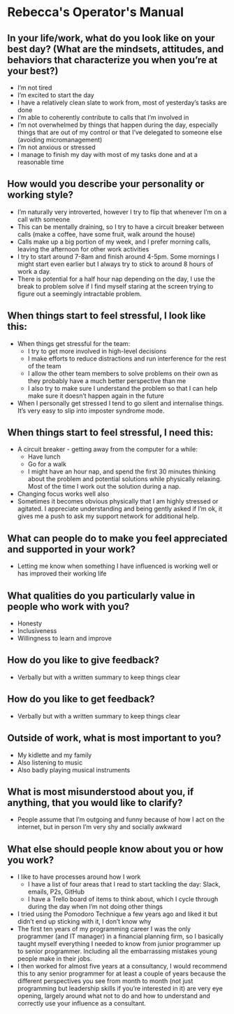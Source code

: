 # Rebecca's Operator's Manual


## In your life/work, what do you look like on your best day? (What are the mindsets, attitudes, and behaviors that characterize you when you’re at your best?)
- I’m not tired
- I’m excited to start the day
- I have a relatively clean slate to work from, most of yesterday’s tasks are done
- I’m able to coherently contribute to calls that I’m involved in
- I’m not overwhelmed by things that happen during the day, especially things that are out of my control or that I’ve delegated to someone else (avoiding micromanagement)
- I’m not anxious or stressed
- I manage to finish my day with most of my tasks done and at a reasonable time

## How would you describe your personality or working style?
- I’m naturally very introverted, however I try to flip that whenever I’m on a call with someone
- This can be mentally draining, so I try to have a circuit breaker between calls (make a coffee, have some fruit, walk around the house)
- Calls make up a big portion of my week, and I prefer morning calls, leaving the afternoon for other work activities
- I try to start around 7-8am and finish around 4-5pm. Some mornings I might start even earlier but I always try to stick to around 8 hours of work a day.
- There is potential for a half hour nap depending on the day, I use the break to problem solve if I find myself staring at the screen trying to figure out a seemingly intractable problem.

## When things start to feel stressful, I look like this:
- When things get stressful for the team:
  - I try to get more involved in high-level decisions
  - I make efforts to reduce distractions and run interference for the rest of the team
  - I allow the other team members to solve problems on their own as they probably have a much better perspective than me
  - I also try to make sure I understand the problem so that I can help make sure it doesn’t  happen again in the future
- When I personally get stressed I tend to go silent and internalise things. It’s very easy to slip into imposter syndrome mode.

## When things start to feel stressful, I need this:
- A circuit breaker - getting away from the computer for a while:
  - Have lunch
  - Go for a walk
  - I might have an hour nap, and spend the first 30 minutes thinking about the problem and potential solutions while physically relaxing. Most of the time I work out the solution during a nap.
- Changing focus works well also
- Sometimes it becomes obvious physically that I am highly stressed or agitated. I appreciate understanding and being gently asked if I’m ok, it gives me a push to ask my support network for additional help.

## What can people do to make you feel appreciated and supported in your work?
- Letting me know when something I have influenced is working well or has improved their working life

## What qualities do you particularly value in people who work with you?
- Honesty
- Inclusiveness
- Willingness to learn and improve

## How do you like to give feedback?
- Verbally but with a written summary to keep things clear

## How do you like to get feedback?
- Verbally but with a written summary to keep things clear

## Outside of work, what is most important to you?
- My kidlette and my family
- Also listening to music
- Also badly playing musical instruments

## What is most misunderstood about you, if anything, that you would like to clarify?
- People assume that I’m outgoing and funny because of how I act on the internet, but in person I’m very shy and socially awkward

## What else should people know about you or how you work?
- I like to have processes around how I work
  - I have a list of four areas that I read to start tackling the day: Slack, emails, P2s, GitHub
  - I have a Trello board of items to think about, which I cycle through during the day when I’m not doing other things
- I tried using the Pomodoro Technique a few years ago and liked it but didn’t end up sticking with it, I don’t know why
- The first ten years of my programming career I was the only programmer (and IT manager) in a financial planning firm, so I basically taught myself everything I needed to know from junior programmer up to senior programmer. Including all the embarrassing mistakes young people make in their jobs.
- I then worked for almost five years at a consultancy, I would recommend this to any senior programmer for at least a couple of years because the different perspectives you see from month to month (not just programming but leadership skills if you’re interested in it) are very eye opening, largely around what not to do and how to understand and correctly use your influence as a consultant.


